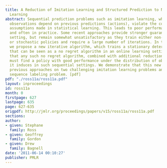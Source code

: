 ```yaml
---
title: A Reduction of Imitation Learning and Structured Prediction to No-Regret Online
  Learning
abstract: Sequential prediction problems such as imitation learning, where future
  observations depend on previous predictions (actions), violate the common i.i.d.
  assumptions made in statistical learning. This leads to poor performance in theory
  and often in practice. Some recent approaches provide stronger guarantees in this
  setting, but remain somewhat unsatisfactory as they train either non-stationary
  or stochastic policies and require a large number of iterations. In this paper,
  we propose a new iterative algorithm, which trains a stationary deterministic policy,
  that can be seen as a no regret algorithm in an online learning setting. We show
  that any such no regret algorithm, combined with additional reduction assumptions,
  must find a policy with good performance under the distribution of observations
  it induces in such sequential settings. We demonstrate that this new approach outperforms
  previous approaches on two challenging imitation learning problems and a benchmark
  sequence labeling problem. [pdf]
pdf: "./ross11a/ross11a.pdf"
layout: inproceedings
id: ross11a
month: 0
firstpage: 627
lastpage: 635
page: 627-635
origpdf: http://jmlr.org/proceedings/papers/v15/ross11a/ross11a.pdf
sections: 
author:
- given: Stephane
  family: Ross
- given: Geoffrey
  family: Gordon
- given: Drew
  family: Bagnell
date: '2011-06-14 00:10:27'
publisher: PMLR
---
```

